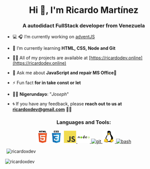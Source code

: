 <h1 align="center">Hi 👋, I'm Ricardo Martínez</h1>
<h3 align="center">A autodidact FullStack developer from Venezuela</h3>


- 💻 🎧 I’m currently working on [adventJS](https://github.com/RicardoxDev/adventJS/)

- 🌱 I’m currently learning **HTML, CSS, Node and Git**

- 👨‍💻 All of my projects are available at [https://ricardodev.online](https://ricardodev.online)

- 💬 Ask me about **JavaScript and repair MS Office:turtle:**

- ⚡ Fun fact **for in take const or let**

- 🏃‍♂️  **Nigerundayo**:  "_Joseph_"
 
- 🌀 If you have any feedback, please **reach out to us at ricardoxdev@gmail.com** 👨‍💻 

<h3 align="center">Languages and Tools:</h3>
<p align="center"> <a href="https://www.w3.org/html/" target="_blank" rel="noreferrer"><img src="https://raw.githubusercontent.com/devicons/devicon/master/icons/html5/html5-original-wordmark.svg" alt="html5" width="40" height="40"/></a> <a href="https://www.w3schools.com/css/" target="_blank" rel="noreferrer"> <img src="https://raw.githubusercontent.com/devicons/devicon/master/icons/css3/css3-original-wordmark.svg" alt="css3" width="40" height="40"/></a> <a href="https://developer.mozilla.org/en-US/docs/Web/JavaScript" target="_blank" rel="noreferrer"> <img src="https://raw.githubusercontent.com/devicons/devicon/master/icons/javascript/javascript-original.svg" alt="javascript" width="40" height="40"/> </a> <a href="https://nodejs.org" target="_blank" rel="noreferrer"> <img src="https://raw.githubusercontent.com/devicons/devicon/master/icons/nodejs/nodejs-original-wordmark.svg" alt="nodejs" width="40" height="40"/> </a> <a href="https://git-scm.com/" target="_blank" rel="noreferrer"> <img src="https://www.vectorlogo.zone/logos/git-scm/git-scm-icon.svg" alt="git" width="40" height="40"/> </a> <a href="https://www.linux.org/" target="_blank" rel="noreferrer"> <img src="https://raw.githubusercontent.com/devicons/devicon/master/icons/linux/linux-original.svg" alt="linux" width="40" height="40"/> </a> <a href="https://www.gnu.org/software/bash/" target="_blank" rel="noreferrer"> <img src="https://www.vectorlogo.zone/logos/gnu_bash/gnu_bash-icon.svg" alt="bash" width="40" height="40" fill="#dedede"/> </a></p>

<p>&nbsp;<img align="center" src="https://github-readme-stats.vercel.app/api?username=ricardoxdev&show_icons=true&theme=dark&title_color=ffffff&text_color=ffffff&locale=en" alt="ricardoxdev"/></p>

<p><img align="center" src="https://github-readme-stats.vercel.app/api/top-langs?username=ricardoxdev&show_icons=true&theme=dark&title_color=ffffff&text_color=ffffff&locale=en&layout=compact" alt="ricardoxdev" /></p>
